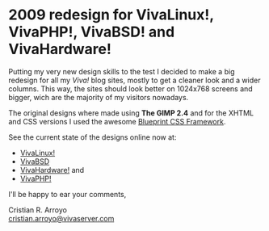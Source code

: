 2009 redesign for VivaLinux!, VivaPHP!, VivaBSD! and VivaHardware!
==================================================================

Putting my very new design skills to the test I decided to make a big redesign for all my *Viva!* blog sites, mostly to get a cleaner look and a wider columns. This way, the sites should look better on 1024x768 screens and bigger, wich are the majority of my visitors nowadays.

The original designs where made using **The GIMP 2.4** and for the XHTML and CSS versions I used the awesome [Blueprint CSS Framework](http://code.google.com/p/blueprintcss/).

See the current state of the designs online now at:

* [VivaLinux!](http://www.vivalinux.com.ar/)
* [VivaBSD](http://www.vivabsd.com.ar/)
* [VivaHardware!](http://www.vivahardware.com.ar/) and
* [VivaPHP!](http://www.vivaphp.com.ar/)

I'll be happy to ear your comments,

Cristian R. Arroyo  
cristian.arroyo@vivaserver.com 
